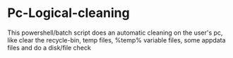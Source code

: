 # Pc-Logical-cleaning
This powershell/batch script does an automatic cleaning on the user's pc, like clear the recycle-bin, temp files, %temp% variable files, some appdata files and do a disk/file check
